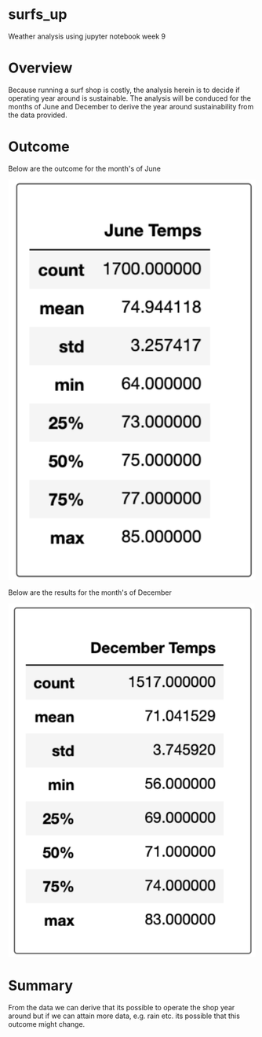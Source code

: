 # surfs_up

Weather analysis using jupyter notebook week 9

# Overview

Because running a surf shop is costly, the analysis herein is to decide if operating year around is sustainable. The analysis will be conduced for the months of June and December to derive the year around sustainability from the data provided.

# Outcome

Below are the outcome for the month's of June

![alt text](https://github.com/RafifAlzayat/surfs_up/blob/main/june_temps.png)

Below are the results for the month's of December

![alt text](https://github.com/RafifAlzayat/surfs_up/blob/main/dec_temps.png)

# Summary

From the data we can derive that its possible to operate the shop year around but if we can attain more data, e.g. rain etc. its possible that this outcome might change.
